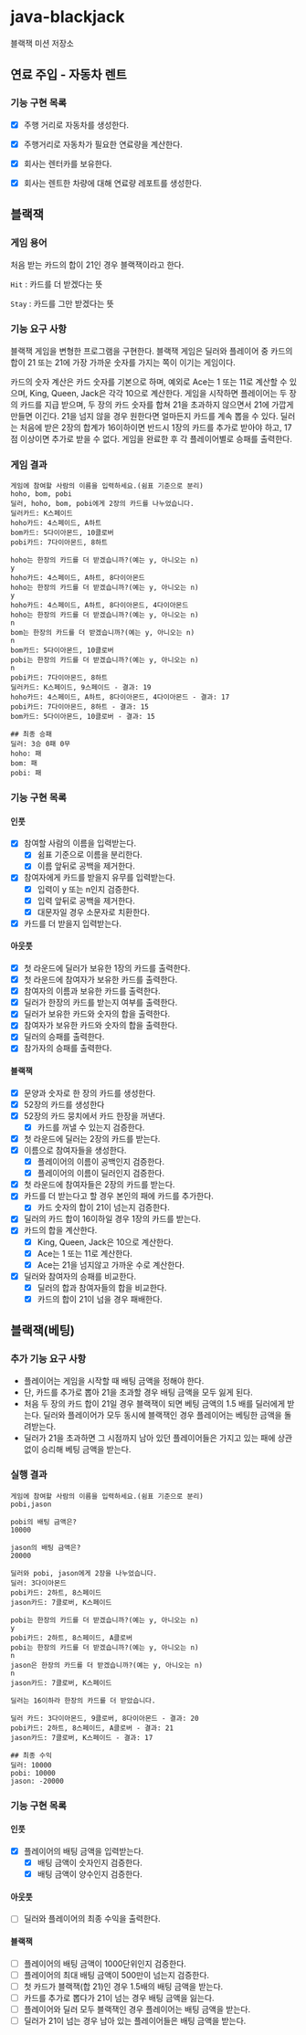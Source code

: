 # java-blackjack

블랙잭 미션 저장소

## 연료 주입 - 자동차 렌트

### 기능 구현 목록
- [x] 주행 거리로 자동차를 생성한다.
- [x] 주행거리로 자동차가 필요한 연료량을 계산한다.    
- [x] 회사는 렌터카를 보유한다.
- [x] 회사는 렌트한 차량에 대해 연료량 레포트를 생성한다.


## 블랙잭

### 게임 용어
처음 받는 카드의 합이 21인 경우 블랙잭이라고 한다.

`Hit` : 카드를 더 받겠다는 뜻

`Stay` : 카드를 그만 받겠다는 뜻


### 기능 요구 사항
블랙잭 게임을 변형한 프로그램을 구현한다. 블랙잭 게임은 딜러와 플레이어 중 카드의 합이 21 또는 21에 가장 가까운 숫자를 가지는 쪽이 이기는 게임이다.

카드의 숫자 계산은 카드 숫자를 기본으로 하며, 예외로 Ace는 1 또는 11로 계산할 수 있으며, King, Queen, Jack은 각각 10으로 계산한다.
게임을 시작하면 플레이어는 두 장의 카드를 지급 받으며, 두 장의 카드 숫자를 합쳐 21을 초과하지 않으면서 21에 가깝게 만들면 이긴다. 21을 넘지 않을 경우 원한다면 얼마든지 카드를 계속 뽑을 수 있다.
딜러는 처음에 받은 2장의 합계가 16이하이면 반드시 1장의 카드를 추가로 받아야 하고, 17점 이상이면 추가로 받을 수 없다.
게임을 완료한 후 각 플레이어별로 승패를 출력한다.


### 게임 결과
```
게임에 참여할 사람의 이름을 입력하세요.(쉼표 기준으로 분리)
hoho, bom, pobi
딜러, hoho, bom, pobi에게 2장의 카드를 나누었습니다.
딜러카드: K스페이드
hoho카드: 4스페이드, A하트
bom카드: 5다이아몬드, 10클로버
pobi카드: 7다이아몬드, 8하트

hoho는 한장의 카드를 더 받겠습니까?(예는 y, 아니오는 n)
y
hoho카드: 4스페이드, A하트, 8다이아몬드
hoho는 한장의 카드를 더 받겠습니까?(예는 y, 아니오는 n)
y
hoho카드: 4스페이드, A하트, 8다이아몬드, 4다이아몬드
hoho는 한장의 카드를 더 받겠습니까?(예는 y, 아니오는 n)
n
bom는 한장의 카드를 더 받겠습니까?(예는 y, 아니오는 n)
n
bom카드: 5다이아몬드, 10클로버
pobi는 한장의 카드를 더 받겠습니까?(예는 y, 아니오는 n)
n
pobi카드: 7다이아몬드, 8하트
딜러카드: K스페이드, 9스페이드 - 결과: 19
hoho카드: 4스페이드, A하트, 8다이아몬드, 4다이아몬드 - 결과: 17
pobi카드: 7다이아몬드, 8하트 - 결과: 15
bom카드: 5다이아몬드, 10클로버 - 결과: 15

## 최종 승패
딜러: 3승 0패 0무
hoho: 패
bom: 패
pobi: 패
```

### 기능 구현 목록
#### 인풋
- [x] 참여할 사람의 이름을 입력받는다.
  - [x] 쉼표 기준으로 이름을 분리한다.
  - [x] 이름 앞뒤로 공백을 제거한다.
- [x] 참여자에게 카드를 받을지 유무를 입력받는다.
  - [x] 입력이 y 또는 n인지 검증한다.
  - [x] 입력 앞뒤로 공백을 제거한다.
  - [x] 대문자일 경우 소문자로 치환한다.
- [x] 카드를 더 받을지 입력받는다.

#### 아웃풋
- [x] 첫 라운드에 딜러가 보유한 1장의 카드를 출력한다.
- [x] 첫 라운드에 참여자가 보유한 카드를 출력한다.
- [x] 참여자의 이름과 보유한 카드를 출력한다.
- [x] 딜러가 한장의 카드를 받는지 여부를 출력한다.
- [x] 딜러가 보유한 카드와 숫자의 합을 출력한다.
- [x] 참여자가 보유한 카드와 숫자의 합을 출력한다.
- [x] 딜러의 승패를 출력한다.
- [x] 참가자의 승패를 출력한다.

#### 블랙잭
- [x] 문양과 숫자로 한 장의 카드를 생성한다.
- [x] 52장의 카드를 생성한다
- [x] 52장의 카드 뭉치에서 카드 한장을 꺼낸다.
    - [x] 카드를 꺼낼 수 있는지 검증한다.
- [x] 첫 라운드에 딜러는 2장의 카드를 받는다.
- [x] 이름으로 참여자들을 생성한다.
    - [x] 플레이어의 이름이 공백인지 검증한다.
    - [x] 플레이어의 이름이 딜러인지 검증한다.
- [x] 첫 라운드에 참여자들은 2장의 카드를 받는다.
- [x] 카드를 더 받는다고 할 경우 본인의 패에 카드를 추가한다.
    - [x] 카드 숫자의 합이 21이 넘는지 검증한다.
- [x] 딜러의 카드 합이 16이하일 경우 1장의 카드를 받는다.
- [x] 카드의 합을 계산한다.
    - [x] King, Queen, Jack은 10으로 계산한다.
    - [x] Ace는 1 또는 11로 계산한다.
    - [x] Ace는 21을 넘지않고 가까운 수로 계산한다.
- [x] 딜러와 참여자의 승패를 비교한다.
    - [x] 딜러의 합과 참여자들의 합을 비교한다.
    - [x] 카드의 합이 21이 넘을 경우 패배한다.

## 블랙잭(베팅)

### 추가 기능 요구 사항

- 플레이어는 게임을 시작할 때 배팅 금액을 정해야 한다.
- 단, 카드를 추가로 뽑아 21을 초과할 경우 배팅 금액을 모두 잃게 된다.
- 처음 두 장의 카드 합이 21일 경우 블랙잭이 되면 베팅 금액의 1.5 배를 딜러에게 받는다. 딜러와 플레이어가 모두 동시에 블랙잭인 경우 플레이어는 베팅한 금액을 돌려받는다.
- 딜러가 21을 초과하면 그 시점까지 남아 있던 플레이어들은 가지고 있는 패에 상관 없이 승리해 베팅 금액을 받는다.

### 실행 결과
```
게임에 참여할 사람의 이름을 입력하세요.(쉼표 기준으로 분리)
pobi,jason

pobi의 배팅 금액은?
10000

jason의 배팅 금액은?
20000

딜러와 pobi, jason에게 2장을 나누었습니다.
딜러: 3다이아몬드
pobi카드: 2하트, 8스페이드
jason카드: 7클로버, K스페이드

pobi는 한장의 카드를 더 받겠습니까?(예는 y, 아니오는 n)
y
pobi카드: 2하트, 8스페이드, A클로버
pobi는 한장의 카드를 더 받겠습니까?(예는 y, 아니오는 n)
n
jason은 한장의 카드를 더 받겠습니까?(예는 y, 아니오는 n)
n
jason카드: 7클로버, K스페이드

딜러는 16이하라 한장의 카드를 더 받았습니다.

딜러 카드: 3다이아몬드, 9클로버, 8다이아몬드 - 결과: 20
pobi카드: 2하트, 8스페이드, A클로버 - 결과: 21
jason카드: 7클로버, K스페이드 - 결과: 17

## 최종 수익
딜러: 10000
pobi: 10000
jason: -20000
```

### 기능 구현 목록

#### 인풋
- [x] 플레이어의 배팅 금액을 입력받는다.
  - [x] 배팅 금액이 숫자인지 검증한다.
  - [x] 배팅 금액이 양수인지 검증한다.

#### 아웃풋
- [ ] 딜러와 플레이어의 최종 수익을 출력한다.

#### 블랙잭
- [ ] 플레이어의 배팅 금액이 1000단위인지 검증한다.
- [ ] 플레이어의 최대 배팅 금액이 500만이 넘는지 검증한다.  
- [ ] 첫 카드가 블랙잭(합 21)인 경우 1.5배의 배팅 금액을 받는다.
- [ ] 카드를 추가로 뽑다가 21이 넘는 경우 배팅 금액을 잃는다.
- [ ] 플레이어와 딜러 모두 블랙잭인 경우 플레이어는 배팅 금액을 받는다.
- [ ] 딜러가 21이 넘는 경우 남아 있는 플레이어들은 배팅 금액을 받는다.

